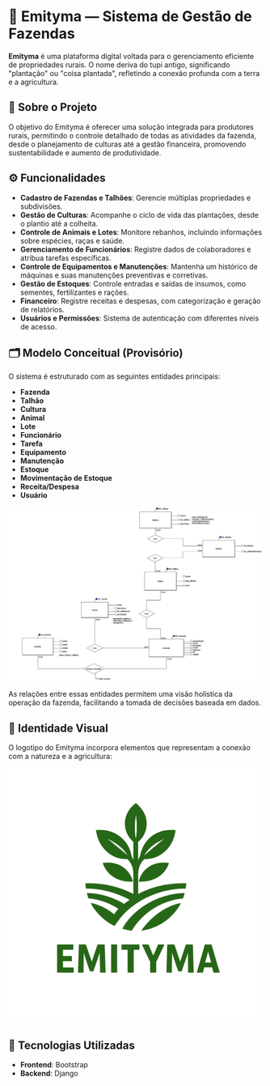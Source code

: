 
# 🌿 Emityma — Sistema de Gestão de Fazendas

**Emityma** é uma plataforma digital voltada para o gerenciamento eficiente de propriedades rurais. O nome deriva do tupi antigo, significando "plantação" ou "coisa plantada", refletindo a conexão profunda com a terra e a agricultura.

## 📌 Sobre o Projeto

O objetivo do Emityma é oferecer uma solução integrada para produtores rurais, permitindo o controle detalhado de todas as atividades da fazenda, desde o planejamento de culturas até a gestão financeira, promovendo sustentabilidade e aumento de produtividade.

## ⚙️ Funcionalidades

- **Cadastro de Fazendas e Talhões**: Gerencie múltiplas propriedades e subdivisões.
- **Gestão de Culturas**: Acompanhe o ciclo de vida das plantações, desde o plantio até a colheita.
- **Controle de Animais e Lotes**: Monitore rebanhos, incluindo informações sobre espécies, raças e saúde.
- **Gerenciamento de Funcionários**: Registre dados de colaboradores e atribua tarefas específicas.
- **Controle de Equipamentos e Manutenções**: Mantenha um histórico de máquinas e suas manutenções preventivas e corretivas.
- **Gestão de Estoques**: Controle entradas e saídas de insumos, como sementes, fertilizantes e rações.
- **Financeiro**: Registre receitas e despesas, com categorização e geração de relatórios.
- **Usuários e Permissões**: Sistema de autenticação com diferentes níveis de acesso.

## 🗂️ Modelo Conceitual (Provisório)

O sistema é estruturado com as seguintes entidades principais:

- **Fazenda**
- **Talhão**
- **Cultura**
- **Animal**
- **Lote**
- **Funcionário**
- **Tarefa**
- **Equipamento**
- **Manutenção**
- **Estoque**
- **Movimentação de Estoque**
- **Receita/Despesa**
- **Usuário**

![Imagem das Relações](BancoDados.jpg)

As relações entre essas entidades permitem uma visão holística da operação da fazenda, facilitando a tomada de decisões baseada em dados.

## 🎨 Identidade Visual

O logotipo do Emityma incorpora elementos que representam a conexão com a natureza e a agricultura:

![Logo Emityma](emityma\static\img\logo\logo.png)



## 🚀 Tecnologias Utilizadas

- **Frontend**: Bootstrap
- **Backend**: Django





